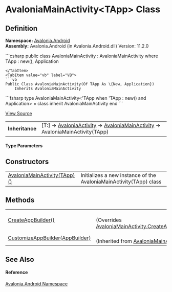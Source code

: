 # AvaloniaMainActivity&lt;TApp&gt; Class




## Definition
**Namespace:** <a href="N_Avalonia_Android">Avalonia.Android</a>  
**Assembly:** Avalonia.Android (in Avalonia.Android.dll) Version: 11.2.0

<Tabs groupId="api-code-preview">
<TabItem value="csharp" label="C#">
```csharp
public class AvaloniaMainActivity<TApp> : AvaloniaMainActivity
where TApp : new(), Application

```
</TabItem>
<TabItem value="vb" label="VB">
```vb
Public Class AvaloniaMainActivity(Of TApp As \{New, Application})
	Inherits AvaloniaMainActivity
```
</TabItem>
<TabItem value="fsharp" label="F#">
```fsharp
type AvaloniaMainActivity<'TApp when 'TApp : new() and Application> = 
    class
        inherit AvaloniaMainActivity
    end
```
</TabItem>
</Tabs>



<a href="https://github.com/AvaloniaUI/Avalonia/tree/master/src/Android/Avalonia.Android/AvaloniaMainActivity.App.cs" title="View the source code">View Source</a>

<table>
<tr><td><strong>Inheritance</strong></td><td>[T:]  →  <a href="T_Avalonia_Android_AvaloniaActivity">AvaloniaActivity</a>  →  <a href="T_Avalonia_Android_AvaloniaMainActivity">AvaloniaMainActivity</a>  →  AvaloniaMainActivity(TApp)</td></tr>
</table>



#### Type Parameters
<dl><dt /><dd /></dl>

## Constructors
<table>
<tr>
<td><a href="M_Avalonia_Android_AvaloniaMainActivity_1__ctor">AvaloniaMainActivity(TApp)()</a></td>
<td>Initializes a new instance of the AvaloniaMainActivity(TApp) class</td>
</tr>
</table>

## Methods
<table>
<tr>
<td><a href="M_Avalonia_Android_AvaloniaMainActivity_1_CreateAppBuilder">CreateAppBuilder()</a></td>
<td><br />(Overrides <a href="M_Avalonia_Android_AvaloniaMainActivity_CreateAppBuilder">AvaloniaMainActivity.CreateAppBuilder()</a>)</td>
</tr>
<tr>
<td><a href="M_Avalonia_Android_AvaloniaMainActivity_CustomizeAppBuilder">CustomizeAppBuilder(AppBuilder)</a></td>
<td><br />(Inherited from <a href="T_Avalonia_Android_AvaloniaMainActivity">AvaloniaMainActivity</a>)</td>
</tr>
</table>

## See Also


#### Reference
<a href="N_Avalonia_Android">Avalonia.Android Namespace</a>  
